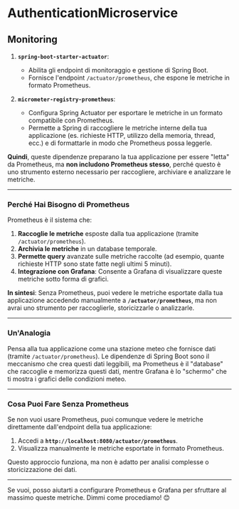 # AuthenticationMicroservice

## Monitoring
1. **`spring-boot-starter-actuator`**:
    - Abilita gli endpoint di monitoraggio e gestione di Spring Boot.
    - Fornisce l'endpoint `/actuator/prometheus`, che espone le metriche in formato Prometheus.

2. **`micrometer-registry-prometheus`**:
    - Configura Spring Actuator per esportare le metriche in un formato compatibile con Prometheus.
    - Permette a Spring di raccogliere le metriche interne della tua applicazione (es. richieste HTTP, utilizzo della memoria, thread, ecc.) e di formattarle in modo che Prometheus possa leggerle.

**Quindi**, queste dipendenze preparano la tua applicazione per essere "letta" da Prometheus, ma **non includono Prometheus stesso**, perché questo è uno strumento esterno necessario per raccogliere, archiviare e analizzare le metriche.

---

### **Perché Hai Bisogno di Prometheus**
Prometheus è il sistema che:
1. **Raccoglie le metriche** esposte dalla tua applicazione (tramite `/actuator/prometheus`).
2. **Archivia le metriche** in un database temporale.
3. **Permette query** avanzate sulle metriche raccolte (ad esempio, quante richieste HTTP sono state fatte negli ultimi 5 minuti).
4. **Integrazione con Grafana**: Consente a Grafana di visualizzare queste metriche sotto forma di grafici.

**In sintesi**: Senza Prometheus, puoi vedere le metriche esportate dalla tua applicazione accedendo manualmente a **`/actuator/prometheus`**, ma non avrai uno strumento per raccoglierle, storicizzarle o analizzarle.

---

### **Un'Analogia**
Pensa alla tua applicazione come una stazione meteo che fornisce dati (tramite `/actuator/prometheus`). Le dipendenze di Spring Boot sono il meccanismo che crea questi dati leggibili, ma Prometheus è il "database" che raccoglie e memorizza questi dati, mentre Grafana è lo "schermo" che ti mostra i grafici delle condizioni meteo.

---

### **Cosa Puoi Fare Senza Prometheus**
Se non vuoi usare Prometheus, puoi comunque vedere le metriche direttamente dall'endpoint della tua applicazione:
1. Accedi a **`http://localhost:8080/actuator/prometheus`**.
2. Visualizza manualmente le metriche esportate in formato Prometheus.

Questo approccio funziona, ma non è adatto per analisi complesse o storicizzazione dei dati.

---

Se vuoi, posso aiutarti a configurare Prometheus e Grafana per sfruttare al massimo queste metriche. Dimmi come procediamo! 😊